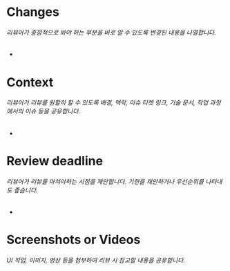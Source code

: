 # Changes

###### 리뷰어가 중점적으로 봐야 하는 부분을 바로 알 수 있도록 변경된 내용을 나열합니다.

-

# Context

###### 리뷰어가 리뷰를 원할히 할 수 있도록 배경, 맥락, 이슈 티켓 링크, 기술 문서, 작업 과정에서의 이슈 등을 공유합니다.

-

# Review deadline

###### 리뷰어가 리뷰를 마쳐야하는 시점을 제안합니다. 기한을 제안하거나 우선순위를 나타내도 좋습니다.

-

# Screenshots or Videos

###### UI 작업, 이미지, 영상 등을 첨부하여 리뷰 시 참고할 내용을 공유합니다.
